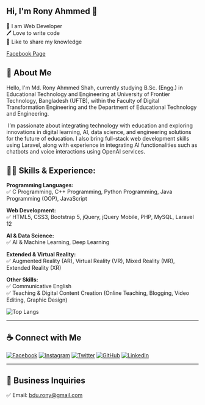 ## Hi, I'm Rony Ahmmed 👋

<p>
👑 I am Web Developer <br> 
🖊️ Love to write code <br> 
🎤 Like to share my knowledge </p> 

 <a href="https://www.facebook.com/EdTech.Engg" target="blank">Facebook Page</a>

## 🚀 About Me
‎Hello, I'm Md. Rony Ahmmed Shah, currently studying B.Sc. (Engg.) in Educational Technology and Engineering at University of Frontier Technology, Bangladesh (UFTB), within the Faculty of Digital Transformation Engineering and the Department of Educational Technology and Engineering.

‎
‎I’m passionate about integrating technology with education and exploring innovations in digital learning, AI, data science, and engineering solutions for the future of education. I also bring full-stack web development skills using Laravel, along with experience in integrating AI functionalities such as chatbots and voice interactions using OpenAI services.

## 👨‍💻 Skills & Experience:

**Programming Languages:**  
✅ C Programming, C++ Programming, Python Programming, Java Programming (OOP), JavaScript  

**Web Development:**  
✅ HTML5, CSS3, Bootstrap 5, jQuery, jQuery Mobile, PHP, MySQL, Laravel 12  

**AI & Data Science:**  
✅ AI & Machine Learning, Deep Learning  

**Extended & Virtual Reality:**  
✅ Augmented Reality (AR), Virtual Reality (VR), Mixed Reality (MR), Extended Reality (XR)  

**Other Skills:**  
✅ Communicative English  
✅ Teaching & Digital Content Creation (Online Teaching, Blogging, Video Editing, Graphic Design)


![Top Langs](https://github-readme-stats.vercel.app/api/top-langs/?username=Rony7s&layout=compact)

---

## ☕ Connect with Me
[![Facebook](https://img.shields.io/badge/Facebook-1877F2?style=for-the-badge&logo=facebook&logoColor=white)](https://www.facebook.com/Rony7s)  [![Instagram](https://img.shields.io/badge/Instagram-E4405F?style=for-the-badge&logo=instagram&logoColor=white)](https://www.instagram.com/Rony7s/)  [![Twitter](https://img.shields.io/badge/Twitter-1DA1F2?style=for-the-badge&logo=twitter&logoColor=white)](https://twitter.com/Rony7s)  [![GitHub](https://img.shields.io/badge/GitHub-000000?style=for-the-badge&logo=github&logoColor=white)](https://github.com/Rony7s)  [![LinkedIn](https://img.shields.io/badge/LinkedIn-0077B5?style=for-the-badge&logo=linkedin&logoColor=white)](https://www.linkedin.com/in/Rony7s)

---

## 📧 Business Inquiries
✅ Email: [bdu.rony@gmail.com](mailto:bdu.rony@gmail.com)
